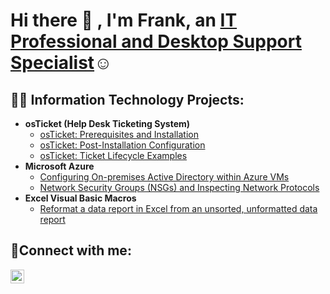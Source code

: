 <h1>Hi there 👋
, I'm Frank, an <a href="https://www.linkedin.com/in/frank-c-43656a5/">IT Professional and Desktop Support Specialist</a>☺</h1>

<h2>👨‍💻 Information Technology Projects:</h2>

- <b>osTicket (Help Desk Ticketing System)</b>
  - [osTicket: Prerequisites and Installation](https://github.com/realflchang/osticket-prereqs)
  - [osTicket: Post-Installation Configuration](https://github.com/realflchang/post-install-config)
  - [osTicket: Ticket Lifecycle Examples](https://github.com/realflchang/ticket-lifecycle)
- <b>Microsoft Azure</b>
  - [Configuring On-premises Active Directory within Azure VMs](https://github.com/realflchang/configure-ad)
  - [Network Security Groups (NSGs) and Inspecting Network Protocols](https://github.com/realflchang/azure-network-protocols)
- <b>Excel Visual Basic Macros</b>
  - [Reformat a data report in Excel from an unsorted, unformatted data report](https://github.com/realflchang/reformat-data-report)

<h2>🤳Connect with me:</h2>

[<img align="left" alt="Frank | LinkedIn" width="22px" src="https://cdn.jsdelivr.net/npm/simple-icons@v3/icons/linkedin.svg" />][linkedin]

[linkedin]: https://linkedin.com/in/frank-c-43656a5

<!--
**realflchang/realflchang** is a ✨ _special_ ✨ repository because its `README.md` (this file) appears on your GitHub profile.

Here are some ideas to get you started:

- 🔭 I’m currently working on ...
- 🌱 I’m currently learning ...
- 👯 I’m looking to collaborate on ...
- 🤔 I’m looking for help with ...
- 💬 Ask me about ...
- 📫 How to reach me: ...
- 😄 Pronouns: ...
- ⚡ Fun fact: ...
-->

